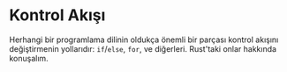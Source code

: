 # Kontrol Akışı

Herhangi bir programlama dilinin oldukça önemli bir parçası kontrol akışını değiştirmenin yollarıdır:
`if`/`else`, `for`, ve diğerleri. Rust'taki onlar hakkında konuşalım.
